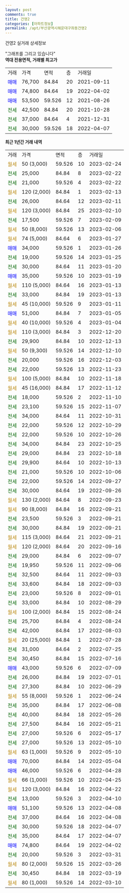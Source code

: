 ```yaml
---
layout: post
comments: true
title: 건영2
categories: [아파트정보]
permalink: /apt/부산광역시해운대구좌동건영2
---
```


건영2 실거래 상세정보

<script type="text/javascript">
  google.charts.load('current', {'packages':['line', 'corechart']});
  google.charts.setOnLoadCallback(drawChart);

  function drawChart() {
    var data = new google.visualization.DataTable();
    data.addColumn('date', '거래일');
    data.addColumn('number', "매매");
    data.addColumn('number', "전세");
    data.addColumn('number', "전매");

    data.addRows([[new Date(Date.parse("2023-02-24")), null, null, null], [new Date(Date.parse("2023-02-22")), null, 25000, null], [new Date(Date.parse("2023-02-22")), null, 21000, null], [new Date(Date.parse("2023-02-13")), null, null, null], [new Date(Date.parse("2023-02-11")), null, 26000, null], [new Date(Date.parse("2023-02-10")), null, null, null], [new Date(Date.parse("2023-02-09")), null, 17500, null], [new Date(Date.parse("2023-02-06")), null, null, null], [new Date(Date.parse("2023-01-27")), null, null, null], [new Date(Date.parse("2023-01-26")), 34000, null, null], [new Date(Date.parse("2023-01-25")), null, 19000, null], [new Date(Date.parse("2023-01-20")), null, 30000, null], [new Date(Date.parse("2023-01-19")), 35000, null, null], [new Date(Date.parse("2023-01-13")), null, null, null], [new Date(Date.parse("2023-01-13")), null, 33000, null], [new Date(Date.parse("2023-01-11")), null, null, null], [new Date(Date.parse("2023-01-05")), 51000, null, null], [new Date(Date.parse("2023-01-04")), null, null, null], [new Date(Date.parse("2022-12-20")), null, null, null], [new Date(Date.parse("2022-12-13")), null, 29900, null], [new Date(Date.parse("2022-12-10")), null, null, null], [new Date(Date.parse("2022-12-03")), null, 20000, null], [new Date(Date.parse("2022-11-23")), null, 22000, null], [new Date(Date.parse("2022-11-18")), null, null, null], [new Date(Date.parse("2022-11-12")), null, null, null], [new Date(Date.parse("2022-11-10")), null, 18000, null], [new Date(Date.parse("2022-11-07")), null, 23100, null], [new Date(Date.parse("2022-10-31")), null, 34000, null], [new Date(Date.parse("2022-10-29")), null, 22000, null], [new Date(Date.parse("2022-10-26")), null, 22000, null], [new Date(Date.parse("2022-10-25")), null, 34000, null], [new Date(Date.parse("2022-10-18")), null, 29000, null], [new Date(Date.parse("2022-10-13")), null, 29900, null], [new Date(Date.parse("2022-10-06")), null, 21000, null], [new Date(Date.parse("2022-09-27")), null, 22000, null], [new Date(Date.parse("2022-09-26")), null, 30000, null], [new Date(Date.parse("2022-09-23")), null, null, null], [new Date(Date.parse("2022-09-21")), null, null, null], [new Date(Date.parse("2022-09-21")), null, 23500, null], [new Date(Date.parse("2022-09-21")), null, 30000, null], [new Date(Date.parse("2022-09-21")), null, null, null], [new Date(Date.parse("2022-09-16")), null, null, null], [new Date(Date.parse("2022-09-07")), null, 29000, null], [new Date(Date.parse("2022-09-06")), null, 19950, null], [new Date(Date.parse("2022-09-03")), null, 32500, null], [new Date(Date.parse("2022-09-03")), null, 33600, null], [new Date(Date.parse("2022-09-01")), null, 23000, null], [new Date(Date.parse("2022-08-29")), null, 33000, null], [new Date(Date.parse("2022-08-24")), null, null, null], [new Date(Date.parse("2022-08-24")), null, 25700, null], [new Date(Date.parse("2022-08-03")), null, 42000, null], [new Date(Date.parse("2022-07-28")), null, null, null], [new Date(Date.parse("2022-07-25")), null, 31000, null], [new Date(Date.parse("2022-07-16")), null, 30450, null], [new Date(Date.parse("2022-07-09")), 43000, null, null], [new Date(Date.parse("2022-07-01")), null, 26000, null], [new Date(Date.parse("2022-06-29")), null, 27300, null], [new Date(Date.parse("2022-06-24")), null, null, null], [new Date(Date.parse("2022-06-08")), null, 35000, null], [new Date(Date.parse("2022-05-26")), null, 40000, null], [new Date(Date.parse("2022-05-21")), null, 27500, null], [new Date(Date.parse("2022-05-17")), null, 27000, null], [new Date(Date.parse("2022-05-10")), null, 27000, null], [new Date(Date.parse("2022-05-10")), null, null, null], [new Date(Date.parse("2022-05-04")), 70000, null, null], [new Date(Date.parse("2022-04-28")), 46000, null, null], [new Date(Date.parse("2022-04-25")), null, null, null], [new Date(Date.parse("2022-04-22")), null, null, null], [new Date(Date.parse("2022-04-10")), null, 13000, null], [new Date(Date.parse("2022-04-08")), 51100, null, null], [new Date(Date.parse("2022-04-08")), null, 37000, null], [new Date(Date.parse("2022-04-07")), null, 30000, null], [new Date(Date.parse("2022-04-07")), null, 35000, null], [new Date(Date.parse("2022-04-02")), 74800, null, null], [new Date(Date.parse("2022-03-31")), null, 20000, null], [new Date(Date.parse("2022-03-26")), null, null, null], [new Date(Date.parse("2022-03-19")), null, 30450, null], [new Date(Date.parse("2022-03-10")), null, null, null]]);

    var options = {
      hAxis: {
        format: 'yyyy/MM/dd'
      },    
      lineWidth: 0,
      pointsVisible: true,    
      title: '최근 1년간 유형별 실거래가 분포',
      legend: { position: 'bottom' }
    };

    var formatter = new google.visualization.NumberFormat({pattern:'###,###'} );
    formatter.format(data, 1);
    formatter.format(data, 2);
    
    setTimeout(function() {
        var chart = new google.visualization.LineChart(document.getElementById('columnchart_material'));
        chart.draw(data, (options));
        document.getElementById('loading').style.display = 'none';
    }, 200);
  }
</script>


<div id="loading" style="z-index:20; display: block; margin-left: 0px">"그래프를 그리고 있습니다"</div>
<div id="columnchart_material" style="width: 95%; margin-left: 0px; display: block"></div>
<!-- contents start -->
<b>역대 전용면적, 거래별 최고가</b>
<table class="sortable">
    <tr>
      <td>거래</td>
      <td>가격</td>
      <td>면적</td>
      <td>층</td>
      <td>거래일</td>
    </tr>
        <tr>
          <td><a style="color: blue">매매</a></td>
          <td>76,700</td>
          <td>84.84</td>
          <td>20</td>
          <td>2021-09-11</td>
        </tr>            <tr>
          <td><a style="color: blue">매매</a></td>
          <td>74,800</td>
          <td>84.64</td>
          <td>19</td>
          <td>2022-04-02</td>
        </tr>            <tr>
          <td><a style="color: blue">매매</a></td>
          <td>53,500</td>
          <td>59.526</td>
          <td>12</td>
          <td>2021-08-26</td>
        </tr>        
        <tr>
              <td><a style="color: darkgreen">전세</a></td>
              <td>42,500</td>
              <td>84.84</td>
              <td>20</td>
              <td>2021-10-28</td>
            </tr>            <tr>
              <td><a style="color: darkgreen">전세</a></td>
              <td>37,000</td>
              <td>84.64</td>
              <td>4</td>
              <td>2021-12-31</td>
            </tr>            <tr>
              <td><a style="color: darkgreen">전세</a></td>
              <td>30,000</td>
              <td>59.526</td>
              <td>18</td>
              <td>2022-04-07</td>
            </tr>        
    
</table>

<b>최근 1년간 거래 내역</b>

<table class="sortable">
    <tr>
      <td>거래</td>
      <td>가격</td>
      <td>면적</td>
      <td>층</td>
      <td>거래일</td>
    </tr>
    <tr>
      <td><a style="color: darkgoldenrod">월세</a></td>
      <td>50 (3,000)</td>
      <td>59.526</td>
      <td>10</td>
      <td>2023-02-24</td>
    </tr>          <tr>
      <td><a style="color: darkgreen">전세</a></td>
      <td>25,000</td>
      <td>84.84</td>
      <td>8</td>
      <td>2023-02-22</td>
    </tr>          <tr>
      <td><a style="color: darkgreen">전세</a></td>
      <td>21,000</td>
      <td>59.526</td>
      <td>4</td>
      <td>2023-02-22</td>
    </tr>          <tr>
      <td><a style="color: darkgoldenrod">월세</a></td>
      <td>120 (2,000)</td>
      <td>84.84</td>
      <td>1</td>
      <td>2023-02-13</td>
    </tr>          <tr>
      <td><a style="color: darkgreen">전세</a></td>
      <td>26,000</td>
      <td>84.64</td>
      <td>12</td>
      <td>2023-02-11</td>
    </tr>          <tr>
      <td><a style="color: darkgoldenrod">월세</a></td>
      <td>120 (3,000)</td>
      <td>84.84</td>
      <td>25</td>
      <td>2023-02-10</td>
    </tr>          <tr>
      <td><a style="color: darkgreen">전세</a></td>
      <td>17,500</td>
      <td>59.526</td>
      <td>7</td>
      <td>2023-02-09</td>
    </tr>          <tr>
      <td><a style="color: darkgoldenrod">월세</a></td>
      <td>50 (8,000)</td>
      <td>59.526</td>
      <td>13</td>
      <td>2023-02-06</td>
    </tr>          <tr>
      <td><a style="color: darkgoldenrod">월세</a></td>
      <td>74 (5,000)</td>
      <td>84.64</td>
      <td>6</td>
      <td>2023-01-27</td>
    </tr>          <tr>
      <td><a style="color: blue">매매</a></td>
      <td>34,000</td>
      <td>59.526</td>
      <td>1</td>
      <td>2023-01-26</td>
    </tr>          <tr>
      <td><a style="color: darkgreen">전세</a></td>
      <td>19,000</td>
      <td>59.526</td>
      <td>14</td>
      <td>2023-01-25</td>
    </tr>          <tr>
      <td><a style="color: darkgreen">전세</a></td>
      <td>30,000</td>
      <td>84.64</td>
      <td>11</td>
      <td>2023-01-20</td>
    </tr>          <tr>
      <td><a style="color: blue">매매</a></td>
      <td>35,000</td>
      <td>59.526</td>
      <td>10</td>
      <td>2023-01-19</td>
    </tr>          <tr>
      <td><a style="color: darkgoldenrod">월세</a></td>
      <td>110 (5,000)</td>
      <td>84.64</td>
      <td>16</td>
      <td>2023-01-13</td>
    </tr>          <tr>
      <td><a style="color: darkgreen">전세</a></td>
      <td>33,000</td>
      <td>84.84</td>
      <td>19</td>
      <td>2023-01-13</td>
    </tr>          <tr>
      <td><a style="color: darkgoldenrod">월세</a></td>
      <td>45 (10,000)</td>
      <td>59.526</td>
      <td>9</td>
      <td>2023-01-11</td>
    </tr>          <tr>
      <td><a style="color: blue">매매</a></td>
      <td>51,000</td>
      <td>84.84</td>
      <td>7</td>
      <td>2023-01-05</td>
    </tr>          <tr>
      <td><a style="color: darkgoldenrod">월세</a></td>
      <td>40 (10,000)</td>
      <td>59.526</td>
      <td>4</td>
      <td>2023-01-04</td>
    </tr>          <tr>
      <td><a style="color: darkgoldenrod">월세</a></td>
      <td>110 (3,000)</td>
      <td>84.84</td>
      <td>3</td>
      <td>2022-12-20</td>
    </tr>          <tr>
      <td><a style="color: darkgreen">전세</a></td>
      <td>29,900</td>
      <td>84.84</td>
      <td>10</td>
      <td>2022-12-13</td>
    </tr>          <tr>
      <td><a style="color: darkgoldenrod">월세</a></td>
      <td>50 (9,300)</td>
      <td>59.526</td>
      <td>14</td>
      <td>2022-12-10</td>
    </tr>          <tr>
      <td><a style="color: darkgreen">전세</a></td>
      <td>20,000</td>
      <td>59.526</td>
      <td>16</td>
      <td>2022-12-03</td>
    </tr>          <tr>
      <td><a style="color: darkgreen">전세</a></td>
      <td>22,000</td>
      <td>59.526</td>
      <td>13</td>
      <td>2022-11-23</td>
    </tr>          <tr>
      <td><a style="color: darkgoldenrod">월세</a></td>
      <td>100 (5,000)</td>
      <td>84.84</td>
      <td>10</td>
      <td>2022-11-18</td>
    </tr>          <tr>
      <td><a style="color: darkgoldenrod">월세</a></td>
      <td>45 (16,000)</td>
      <td>84.84</td>
      <td>17</td>
      <td>2022-11-12</td>
    </tr>          <tr>
      <td><a style="color: darkgreen">전세</a></td>
      <td>18,000</td>
      <td>59.526</td>
      <td>2</td>
      <td>2022-11-10</td>
    </tr>          <tr>
      <td><a style="color: darkgreen">전세</a></td>
      <td>23,100</td>
      <td>59.526</td>
      <td>15</td>
      <td>2022-11-07</td>
    </tr>          <tr>
      <td><a style="color: darkgreen">전세</a></td>
      <td>34,000</td>
      <td>84.64</td>
      <td>11</td>
      <td>2022-10-31</td>
    </tr>          <tr>
      <td><a style="color: darkgreen">전세</a></td>
      <td>22,000</td>
      <td>59.526</td>
      <td>12</td>
      <td>2022-10-29</td>
    </tr>          <tr>
      <td><a style="color: darkgreen">전세</a></td>
      <td>22,000</td>
      <td>59.526</td>
      <td>10</td>
      <td>2022-10-26</td>
    </tr>          <tr>
      <td><a style="color: darkgreen">전세</a></td>
      <td>34,000</td>
      <td>84.84</td>
      <td>23</td>
      <td>2022-10-25</td>
    </tr>          <tr>
      <td><a style="color: darkgreen">전세</a></td>
      <td>29,000</td>
      <td>84.84</td>
      <td>23</td>
      <td>2022-10-18</td>
    </tr>          <tr>
      <td><a style="color: darkgreen">전세</a></td>
      <td>29,900</td>
      <td>84.64</td>
      <td>10</td>
      <td>2022-10-13</td>
    </tr>          <tr>
      <td><a style="color: darkgreen">전세</a></td>
      <td>21,000</td>
      <td>59.526</td>
      <td>10</td>
      <td>2022-10-06</td>
    </tr>          <tr>
      <td><a style="color: darkgreen">전세</a></td>
      <td>22,000</td>
      <td>59.526</td>
      <td>14</td>
      <td>2022-09-27</td>
    </tr>          <tr>
      <td><a style="color: darkgreen">전세</a></td>
      <td>30,000</td>
      <td>84.64</td>
      <td>19</td>
      <td>2022-09-26</td>
    </tr>          <tr>
      <td><a style="color: darkgoldenrod">월세</a></td>
      <td>130 (2,000)</td>
      <td>84.64</td>
      <td>8</td>
      <td>2022-09-23</td>
    </tr>          <tr>
      <td><a style="color: darkgoldenrod">월세</a></td>
      <td>90 (8,000)</td>
      <td>84.84</td>
      <td>16</td>
      <td>2022-09-21</td>
    </tr>          <tr>
      <td><a style="color: darkgreen">전세</a></td>
      <td>23,500</td>
      <td>59.526</td>
      <td>3</td>
      <td>2022-09-21</td>
    </tr>          <tr>
      <td><a style="color: darkgreen">전세</a></td>
      <td>30,000</td>
      <td>84.84</td>
      <td>19</td>
      <td>2022-09-21</td>
    </tr>          <tr>
      <td><a style="color: darkgoldenrod">월세</a></td>
      <td>115 (3,000)</td>
      <td>84.64</td>
      <td>21</td>
      <td>2022-09-21</td>
    </tr>          <tr>
      <td><a style="color: darkgoldenrod">월세</a></td>
      <td>120 (2,000)</td>
      <td>84.64</td>
      <td>20</td>
      <td>2022-09-16</td>
    </tr>          <tr>
      <td><a style="color: darkgreen">전세</a></td>
      <td>29,000</td>
      <td>84.84</td>
      <td>6</td>
      <td>2022-09-07</td>
    </tr>          <tr>
      <td><a style="color: darkgreen">전세</a></td>
      <td>19,950</td>
      <td>59.526</td>
      <td>11</td>
      <td>2022-09-06</td>
    </tr>          <tr>
      <td><a style="color: darkgreen">전세</a></td>
      <td>32,500</td>
      <td>84.64</td>
      <td>11</td>
      <td>2022-09-03</td>
    </tr>          <tr>
      <td><a style="color: darkgreen">전세</a></td>
      <td>33,600</td>
      <td>84.84</td>
      <td>18</td>
      <td>2022-09-03</td>
    </tr>          <tr>
      <td><a style="color: darkgreen">전세</a></td>
      <td>23,000</td>
      <td>59.526</td>
      <td>8</td>
      <td>2022-09-01</td>
    </tr>          <tr>
      <td><a style="color: darkgreen">전세</a></td>
      <td>33,000</td>
      <td>84.84</td>
      <td>10</td>
      <td>2022-08-29</td>
    </tr>          <tr>
      <td><a style="color: darkgoldenrod">월세</a></td>
      <td>100 (2,000)</td>
      <td>84.84</td>
      <td>15</td>
      <td>2022-08-24</td>
    </tr>          <tr>
      <td><a style="color: darkgreen">전세</a></td>
      <td>25,700</td>
      <td>84.84</td>
      <td>4</td>
      <td>2022-08-24</td>
    </tr>          <tr>
      <td><a style="color: darkgreen">전세</a></td>
      <td>42,000</td>
      <td>84.84</td>
      <td>17</td>
      <td>2022-08-03</td>
    </tr>          <tr>
      <td><a style="color: darkgoldenrod">월세</a></td>
      <td>20 (25,000)</td>
      <td>84.84</td>
      <td>1</td>
      <td>2022-07-28</td>
    </tr>          <tr>
      <td><a style="color: darkgreen">전세</a></td>
      <td>31,000</td>
      <td>84.64</td>
      <td>2</td>
      <td>2022-07-25</td>
    </tr>          <tr>
      <td><a style="color: darkgreen">전세</a></td>
      <td>30,450</td>
      <td>84.84</td>
      <td>15</td>
      <td>2022-07-16</td>
    </tr>          <tr>
      <td><a style="color: blue">매매</a></td>
      <td>43,000</td>
      <td>59.526</td>
      <td>6</td>
      <td>2022-07-09</td>
    </tr>          <tr>
      <td><a style="color: darkgreen">전세</a></td>
      <td>26,000</td>
      <td>84.84</td>
      <td>19</td>
      <td>2022-07-01</td>
    </tr>          <tr>
      <td><a style="color: darkgreen">전세</a></td>
      <td>27,300</td>
      <td>84.84</td>
      <td>10</td>
      <td>2022-06-29</td>
    </tr>          <tr>
      <td><a style="color: darkgoldenrod">월세</a></td>
      <td>55 (8,000)</td>
      <td>59.526</td>
      <td>1</td>
      <td>2022-06-24</td>
    </tr>          <tr>
      <td><a style="color: darkgreen">전세</a></td>
      <td>35,000</td>
      <td>84.84</td>
      <td>17</td>
      <td>2022-06-08</td>
    </tr>          <tr>
      <td><a style="color: darkgreen">전세</a></td>
      <td>40,000</td>
      <td>84.84</td>
      <td>18</td>
      <td>2022-05-26</td>
    </tr>          <tr>
      <td><a style="color: darkgreen">전세</a></td>
      <td>27,500</td>
      <td>84.84</td>
      <td>16</td>
      <td>2022-05-21</td>
    </tr>          <tr>
      <td><a style="color: darkgreen">전세</a></td>
      <td>27,000</td>
      <td>59.526</td>
      <td>6</td>
      <td>2022-05-17</td>
    </tr>          <tr>
      <td><a style="color: darkgreen">전세</a></td>
      <td>27,000</td>
      <td>59.526</td>
      <td>13</td>
      <td>2022-05-10</td>
    </tr>          <tr>
      <td><a style="color: darkgoldenrod">월세</a></td>
      <td>63 (1,000)</td>
      <td>59.526</td>
      <td>9</td>
      <td>2022-05-10</td>
    </tr>          <tr>
      <td><a style="color: blue">매매</a></td>
      <td>70,000</td>
      <td>84.84</td>
      <td>14</td>
      <td>2022-05-04</td>
    </tr>          <tr>
      <td><a style="color: blue">매매</a></td>
      <td>46,000</td>
      <td>59.526</td>
      <td>6</td>
      <td>2022-04-28</td>
    </tr>          <tr>
      <td><a style="color: darkgoldenrod">월세</a></td>
      <td>66 (1,000)</td>
      <td>59.526</td>
      <td>10</td>
      <td>2022-04-25</td>
    </tr>          <tr>
      <td><a style="color: darkgoldenrod">월세</a></td>
      <td>120 (3,000)</td>
      <td>84.84</td>
      <td>16</td>
      <td>2022-04-22</td>
    </tr>          <tr>
      <td><a style="color: darkgreen">전세</a></td>
      <td>13,000</td>
      <td>59.526</td>
      <td>3</td>
      <td>2022-04-10</td>
    </tr>          <tr>
      <td><a style="color: blue">매매</a></td>
      <td>51,100</td>
      <td>59.526</td>
      <td>13</td>
      <td>2022-04-08</td>
    </tr>          <tr>
      <td><a style="color: darkgreen">전세</a></td>
      <td>37,000</td>
      <td>84.64</td>
      <td>16</td>
      <td>2022-04-08</td>
    </tr>          <tr>
      <td><a style="color: darkgreen">전세</a></td>
      <td>30,000</td>
      <td>59.526</td>
      <td>18</td>
      <td>2022-04-07</td>
    </tr>          <tr>
      <td><a style="color: darkgreen">전세</a></td>
      <td>35,000</td>
      <td>84.64</td>
      <td>17</td>
      <td>2022-04-07</td>
    </tr>          <tr>
      <td><a style="color: blue">매매</a></td>
      <td>74,800</td>
      <td>84.64</td>
      <td>19</td>
      <td>2022-04-02</td>
    </tr>          <tr>
      <td><a style="color: darkgreen">전세</a></td>
      <td>20,000</td>
      <td>59.526</td>
      <td>3</td>
      <td>2022-03-31</td>
    </tr>          <tr>
      <td><a style="color: darkgoldenrod">월세</a></td>
      <td>80 (2,000)</td>
      <td>59.526</td>
      <td>15</td>
      <td>2022-03-26</td>
    </tr>          <tr>
      <td><a style="color: darkgreen">전세</a></td>
      <td>30,450</td>
      <td>84.84</td>
      <td>18</td>
      <td>2022-03-19</td>
    </tr>          <tr>
      <td><a style="color: darkgoldenrod">월세</a></td>
      <td>80 (1,000)</td>
      <td>59.526</td>
      <td>14</td>
      <td>2022-03-10</td>
    </tr>      </table>
<!-- contents end -->    


